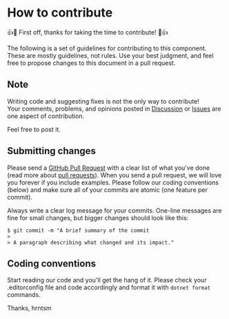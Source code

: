 # How to contribute

👍🎉 First off, thanks for taking the time to contribute! 🎉👍

The following is a set of guidelines for contributing to this component.
These are mostly guidelines, not rules.
Use your best judgment, and feel free to propose changes to this document in a pull request.

## Note

Writing code and suggesting fixes is not the only way to contribute!  
Your comments, problems, and opinions posted in [Discussion](https://github.com/hrntsm/HoaryFox/discussions) or [Issues](https://github.com/hrntsm/HoaryFox/issues) are one aspect of contribution.

Feel free to post it.

## Submitting changes

Please send a [GitHub Pull Request](https://github.com/hrntsm/HoaryFox/pull/new/main) with a clear list of what you've done (read more about [pull requests](http://help.github.com/pull-requests/)).
When you send a pull request, we will love you forever if you include examples.
Please follow our coding conventions (below) and make sure all of your commits are atomic (one feature per commit).

Always write a clear log message for your commits. One-line messages are fine for small changes, but bigger changes should look like this:

    $ git commit -m "A brief summary of the commit
    >
    > A paragraph describing what changed and its impact."

## Coding conventions

Start reading our code and you'll get the hang of it.
Please check your .editorconfig file and code accordingly and format it with `dotnet format` commands.

Thanks,
hrntsm

